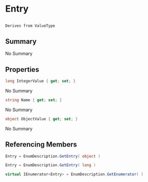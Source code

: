 # Entry

## 
```c#
Derives from ValueType
```

## Summary

No Summary
## Properties

```c#
long IntegerValue { get; set; } 
```
No Summary
```c#
string Name { get; set; } 
```
No Summary
```c#
object ObjectValue { get; set; } 
```
No Summary
## Referencing Members

```c#
Entry = EnumDescription.GetEntry( object ) 
```
```c#
Entry = EnumDescription.GetEntry( long ) 
```
```c#
virtual IEnumerator<Entry> = EnumDescription.GetEnumerator( ) 
```
